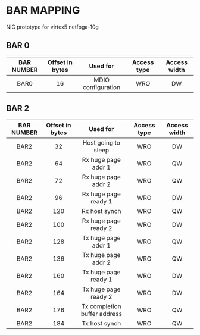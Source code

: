 BAR MAPPING
============
NIC prototype for virtex5 netfpga-10g

## BAR 0

| BAR NUMBER | Offset in bytes | Used for | Access type | Access width |
|:----------:|:---------------:|:--------:|:-----------:|:------------:|
| BAR0 | 16 | MDIO configuration | WRO | DW |

## BAR 2

| BAR NUMBER | Offset in bytes | Used for | Access type | Access width |
|:----------:|:---------------:|:--------:|:-----------:|:------------:|
| BAR2 | 32 | Host going to sleep | WRO | DW |
| BAR2 | 64 | Rx huge page addr 1 | WRO | QW |
| BAR2 | 72 | Rx huge page addr 2 | WRO | QW |
| BAR2 | 96 | Rx huge page ready 1 | WRO | DW |
| BAR2 | 120 | Rx host synch | WRO | QW |
| BAR2 | 100 | Rx huge page ready 2 | WRO | DW |
| BAR2 | 128 | Tx huge page addr 1 | WRO | QW |
| BAR2 | 136 | Tx huge page addr 2 | WRO | QW |
| BAR2 | 160 | Tx huge page ready 1 | WRO | DW |
| BAR2 | 164 | Tx huge page ready 2 | WRO | DW |
| BAR2 | 176 | Tx completion buffer address | WRO | QW |
| BAR2 | 184 | Tx host synch | WRO | QW |